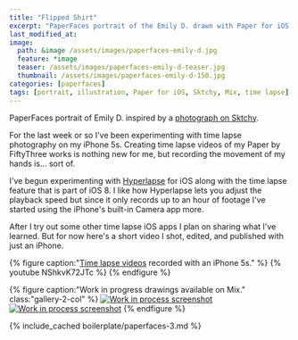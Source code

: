 ```yaml
---
title: "Flipped Shirt"
excerpt: "PaperFaces portrait of the Emily D. drawn with Paper for iOS on an iPad."
last_modified_at: 
image: 
  path: &image /assets/images/paperfaces-emily-d.jpg 
  feature: *image
  teaser: /assets/images/paperfaces-emily-d-teaser.jpg
  thumbnail: /assets/images/paperfaces-emily-d-150.jpg
categories: [paperfaces]
tags: [portrait, illustration, Paper for iOS, Sktchy, Mix, time lapse]
---
```


PaperFaces portrait of Emily D. inspired by a [photograph on Sktchy](http://sktchy.com/XBuFq ).

For the last week or so I've been experimenting with time lapse photography on my iPhone 5s. Creating time lapse videos of my Paper by FiftyThree works is nothing new for me, but recording the movement of my hands is... sort of.

I've begun experimenting with [Hyperlapse](https://itunes.apple.com/us/app/hyperlapse-from-instagram/id740146917?mt=8) for iOS along with the time lapse feature that is part of iOS 8. I like how Hyperlapse lets you adjust the playback speed but since it only records up to an hour of footage I've started using the iPhone's built-in Camera app more.

After I try out some other time lapse iOS apps I plan on sharing what I've learned. But for now here's a short video I shot, edited, and published with just an iPhone.

{% figure caption:"[Time lapse videos](https://www.youtube.com/watch?v=9RTXF6wLMjw&list=PLaLqP2ipMLc6UugVLyTwWTiFtmmZzj7ao) recorded with an iPhone 5s." %}
{% youtube NShkvK72JTc %}
{% endfigure %}

{% figure caption:"Work in progress drawings available on Mix." class:"gallery-2-col" %}
[![Work in process screenshot](/assets/images/paperfaces-emily-d-process-1-600.jpg)](https://mix.fiftythree.com/11098-Michael-Rose/2256482) [![Work in process screenshot](/assets/images/paperfaces-emily-d-process-2-600.jpg)](https://mix.fiftythree.com/11098-Michael-Rose/2298299)
{% endfigure %}

{% include_cached boilerplate/paperfaces-3.md %}
